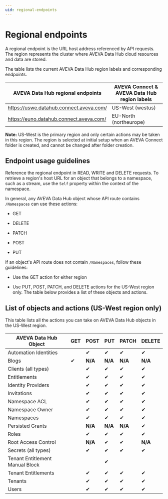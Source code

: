 ```yaml
---
uid: regional-endpoints
---
```


# Regional endpoints

A regional endpoint is the URL host address referenced by API requests. The region represents the cluster where AVEVA Data Hub cloud resources and data are stored. 

The table lists the current AVEVA Data Hub region labels and corresponding endpoints.

| AVEVA Data Hub regional endpoints |  AVEVA Connect & AVEVA Data Hub region labels |
| ------------- | ----------------- |
| https://uswe.datahub.connect.aveva.com/  | US-West (westus) |
| https://euno.datahub.connect.aveva.com/ | EU-North (northeurope)  | 

**Note:** US-West is the primary region and only certain actions may be taken in this region. The region is selected at initial setup when an AVEVA Connect folder is created, and cannot be changed after folder creation.

## Endpoint usage guidelines

Reference the regional endpoint in READ, WRITE and DELETE requests. To retrieve a region's host URL for an object that belongs to a namespace, such as a stream, use the `Self` property within the context of the namespace.

In general, any AVEVA Data Hub object whose API route contains `/Namespaces` can use these actions:

* GET

* DELETE

* PATCH

* POST

* PUT

If an object's API route does not contain `/Namespaces`, follow these guidelines:

* Use the GET action for either region

* Use PUT, POST, PATCH, and DELETE actions for the US-West region only.  The table below provides a list of these objects and actions.

## List of objects and actions (US-West region only)

This table lists all the actions you can take on AVEVA Data Hub objects in the US-West region.

| AVEVA Data Hub Object |	GET |	POST |	PUT | PATCH |	DELETE |
| ------ | ------ | ------ | ------ | ------ | ------ |
| Automation Identities |	 | ✔ | ✔ |	✔ |	✔ |
|Blogs|	✔|	**N/A**|	**N/A**|	**N/A**|	**N/A**|
|Clients (all types)	|	|✔|	✔|	✔|	✔|
|Entitlements |  | ✔ |	✔ |	✔ |	✔ |
|Identity Providers |	|✔	|✔	|✔	|✔|
|Invitations | | ✔ | ✔ | ✔ | ✔ |
|Namespace ACL	|	|✔	|✔|	✔|	✔|
|Namespace Owner |  | ✔ | ✔ | ✔ | ✔ |
|Namespaces	| | ✔ |	✔|	✔|	✔|
|Persisted Grants| | **N/A** | **N/A** | **N/A** | ✔ |
|Roles	| | ✔ | ✔ | ✔ | ✔ |
|Root Access Control |	| **N/A** |	✔ |	✔ |	**N/A** |
|Secrets (all types) |	| ✔ | ✔| ✔ | ✔ |
|Tenant Entitlement Manual Block |   |	|	✔ | | |		
|Tenant Entitlements| |	✔ |	✔ |	✔ |	✔ |
|Tenants	| |✔	|✔	|✔	|✔|
|Users |	| ✔ | ✔| ✔ | ✔ |
